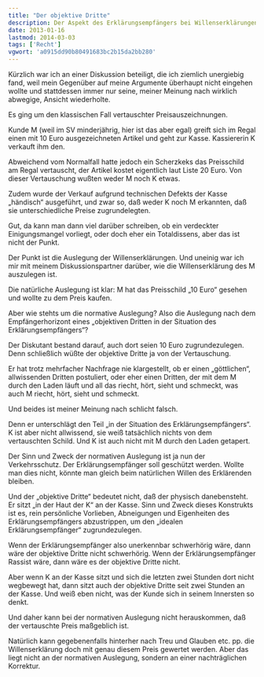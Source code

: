 ```yaml
---
title: "Der objektive Dritte"
description: Der Aspekt des Erklärungsempfängers bei Willenserklärungen
date: 2013-01-16
lastmod: 2014-03-03
tags: ['Recht']
vgwort: 'a0915dd90b80491683bc2b15da2bb280'
---
```

Kürzlich war ich an einer Diskussion beteiligt, die ich ziemlich unergiebig fand, weil mein Gegenüber auf meine Argumente überhaupt nicht eingehen wollte und stattdessen immer nur seine, meiner Meinung nach wirklich abwegige, Ansicht wiederholte.

Es ging um den klassischen Fall vertauschter Preisauszeichnungen.

Kunde M (weil im SV minderjährig, hier ist das aber egal) greift sich im Regal einen mit 10 Euro ausgezeichneten Artikel und geht zur Kasse. Kassiererin K verkauft ihm den.

Abweichend vom Normalfall hatte jedoch ein Scherzkeks das Preisschild am Regal vertauscht, der Artikel kostet eigentlich laut Liste 20 Euro. Von dieser Vertauschung wußten weder M noch K etwas.

Zudem wurde der Verkauf aufgrund technischen Defekts der Kasse „händisch“ ausgeführt, und zwar so, daß weder K noch M erkannten, daß sie unterschiedliche Preise zugrundelegten.

Gut, da kann man dann viel darüber schreiben, ob ein verdeckter Einigungsmangel vorliegt, oder doch eher ein Totaldissens, aber das ist nicht der Punkt.

Der Punkt ist die Auslegung der Willenserklärungen. Und uneinig war ich mir mit meinem Diskussionspartner darüber, wie die Willenserklärung des M auszulegen ist.

Die natürliche Auslegung ist klar: M hat das Preisschild „10 Euro“ gesehen und wollte zu dem Preis kaufen.

Aber wie stehts um die normative Auslegung? Also die Auslegung nach dem Empfängerhorizont eines „objektiven Dritten in der Situation des Erklärungsempfängers“?

Der Diskutant bestand darauf, auch dort seien 10 Euro zugrundezulegen. Denn schließlich wüßte der objektive Dritte ja von der Vertauschung.

Er hat trotz mehrfacher Nachfrage nie klargestellt, ob er einen „göttlichen“, allwissenden Dritten postuliert, oder eher einen Dritten, der mit dem M durch den Laden läuft und all das riecht, hört, sieht und schmeckt, was auch M riecht, hört, sieht und schmeckt.

Und beides ist meiner Meinung nach schlicht falsch.

Denn er unterschlägt den Teil „in der Situation des Erklärungsempfängers“. K ist aber nicht allwissend, sie weiß tatsächlich nichts von dem vertauschten Schild. Und K ist auch nicht mit M durch den Laden getapert.

Der Sinn und Zweck der normativen Auslegung ist ja nun der Verkehrsschutz. Der Erklärungsempfänger soll geschützt werden. Wollte man dies nicht, könnte man gleich beim natürlichen Willen des Erklärenden bleiben.

Und der „objektive Dritte“ bedeutet nicht, daß der physisch danebensteht. Er sitzt „in der Haut der K“ an der Kasse. Sinn und Zweck dieses Konstrukts ist es, rein persönliche Vorlieben, Abneigungen und Eigenheiten des Erklärungsempfängers abzustrippen, um den „idealen Erklärungsempfänger“ zugrundezulegen.

Wenn der Erklärungsempfänger also unerkennbar schwerhörig wäre, dann wäre der objektive Dritte nicht schwerhörig. Wenn der Erklärungsempfänger Rassist wäre, dann wäre es der objektive Dritte nicht.

Aber wenn K an der Kasse sitzt und sich die letzten zwei Stunden dort nicht wegbewegt hat, dann sitzt auch der objektive Dritte seit zwei Stunden an der Kasse. Und weiß eben nicht, was der Kunde sich in seinem Innersten so denkt.

Und daher kann bei der normativen Auslegung nicht herauskommen, daß der vertauschte Preis maßgeblich ist.

Natürlich kann gegebenenfalls hinterher nach Treu und Glauben etc. pp. die Willenserklärung doch mit genau diesem Preis gewertet werden. Aber das liegt nicht an der normativen Auslegung, sondern an einer nachträglichen Korrektur.
